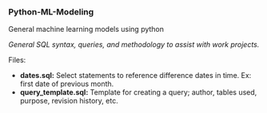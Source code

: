 ### Python-ML-Modeling
General machine learning models using python

_General SQL syntax, queries, and methodology to assist with work projects._

Files:
* **dates.sql:** Select statements to reference difference dates in time. Ex: first date of previous month.
* **query_template.sql:** Template for creating a query; author, tables used, purpose, revision history, etc.
